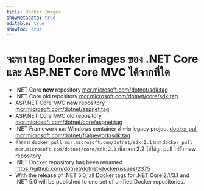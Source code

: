 ```yaml
---
title: Docker Images
showMetadata: true
editable: true
showToc: true
---
```


# จะหา tag Docker images ของ .NET Core และ ASP.NET Core MVC ได้จากที่ใด
- .NET Core **new** repository [mcr.microsoft.com/dotnet/sdk:tag](https://mcr.microsoft.com/v2/dotnet/sdk/tags/list)
- .NET Core old repository [mcr.microsoft.com/dotnet/core/sdk:tag](https://mcr.microsoft.com/v2/dotnet/core/sdk/tags/list)
- ASP.NET Core MVC **new** repository [mcr.microsoft.com/dotnet/aspnet:tag](https://mcr.microsoft.com/v2/dotnet/aspnet/tags/list)
- ASP.NET Core MVC old repository [mcr.microsoft.com/dotnet/core/aspnet:tag](https://mcr.microsoft.com/v2/dotnet/core/aspnet/tags/list)
- .NET Framework และ Windows container สำหรับ legacy project [docker pull mcr.microsoft.com/dotnet/framework/sdk:tag](https://mcr.microsoft.com/v2/dotnet/framework/sdk/tags/list)
- ตัวอย่าง `docker pull mcr.microsoft.com/dotnet/sdk:2.1` และ `docker pull mcr.microsoft.com/dotnet/core/sdk:2.2` เนื่องจาก 2.2 ไม่ได้ถูก pull ไปยัง new repository
- .NET Docker repository has been renamed https://github.com/dotnet/dotnet-docker/issues/2375
- With the release of .NET 5.0, all Docker tags for .NET Core 2.1/3.1 and .NET 5.0 will be published to one set of unified Docker repositories.

